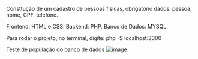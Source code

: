 Consttução de um cadastro de pessoas físicas, obrigatório dados: pessoa, nome, CPF, telefone.

Frontend: HTML e CSS.
Backend: PHP.
Banco de Dados: MYSQL.


Para rodar o projeto, no terminal, digite: php -S localhost:3000

Teste de população do banco de dados
![image](https://github.com/user-attachments/assets/a75c7a2a-d3c3-44b8-8abc-664d2fd64eb6)
